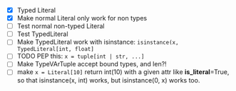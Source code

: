 - [x] Typed Literal
- [x] Make normal Literal only work for non types
- [ ] Test normal non-typed Literal
- [ ] Test TypedLiteral
- [ ] Make TypedLiteral work with isinstance: `isinstance(x, TypedLiteral[int, float]`
- [ ] TODO PEP this: `x = tuple[int | str, ...]`
- [ ] Make TypeVArTuple accept bound types, and len?!
- [ ] make `x = Literal[10]` return int(10) with a given attr like __is_literal__=True, so that isinstance(x, int) works, but isinstance(0, x) works too.
